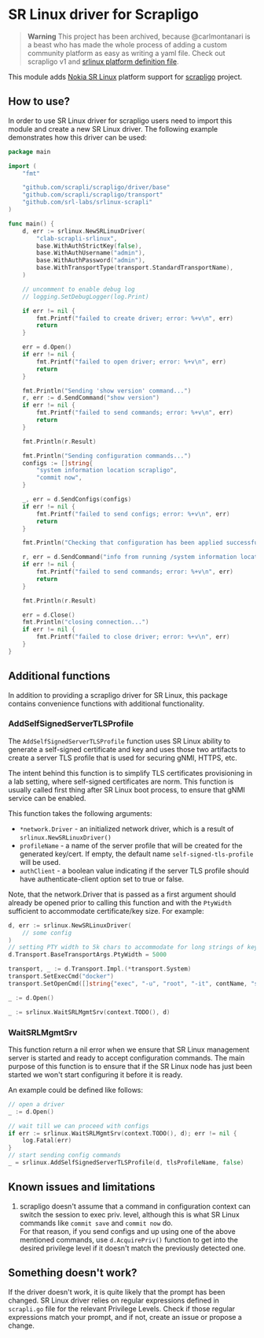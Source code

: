 # SR Linux driver for Scrapligo

> **Warning**
> This project has been archived, because @carlmontanari is a beast who has made the whole process of adding a custom community platform as easy as writing a yaml file. Check out scrapligo v1 and [srlinux platform definition file](https://github.com/scrapli/scrapligo/blob/main/assets/platforms/nokia_srl.yaml).

This module adds [Nokia SR Linux](https://www.nokia.com/networks/products/service-router-linux-NOS/) platform support for [scrapligo](https://github.com/scrapli/scrapligo) project.

## How to use?
In order to use SR Linux driver for scrapligo users need to import this module and create a new SR Linux driver. The following example demonstrates how this driver can be used:

```go
package main

import (
	"fmt"

	"github.com/scrapli/scrapligo/driver/base"
	"github.com/scrapli/scrapligo/transport"
	"github.com/srl-labs/srlinux-scrapli"
)

func main() {
	d, err := srlinux.NewSRLinuxDriver(
		"clab-scrapli-srlinux",
		base.WithAuthStrictKey(false),
		base.WithAuthUsername("admin"),
		base.WithAuthPassword("admin"),
		base.WithTransportType(transport.StandardTransportName),
	)

    // uncomment to enable debug log
	// logging.SetDebugLogger(log.Print)

	if err != nil {
		fmt.Printf("failed to create driver; error: %+v\n", err)
		return
	}

	err = d.Open()
	if err != nil {
		fmt.Printf("failed to open driver; error: %+v\n", err)
		return
	}

	fmt.Println("Sending 'show version' command...")
	r, err := d.SendCommand("show version")
	if err != nil {
		fmt.Printf("failed to send commands; error: %+v\n", err)
		return
	}

	fmt.Println(r.Result)

	fmt.Println("Sending configuration commands...")
	configs := []string{
		"system information location scrapligo",
		"commit now",
	}

	_, err = d.SendConfigs(configs)
	if err != nil {
		fmt.Printf("failed to send configs; error: %+v\n", err)
		return
	}

	fmt.Println("Checking that configuration has been applied successfully...")

	r, err = d.SendCommand("info from running /system information location")
	if err != nil {
		fmt.Printf("failed to send commands; error: %+v\n", err)
		return
	}

	fmt.Println(r.Result)

	err = d.Close()
	fmt.Println("closing connection...")
	if err != nil {
		fmt.Printf("failed to close driver; error: %+v\n", err)
	}
}
```

## Additional functions
In addition to providing a scrapligo driver for SR Linux, this package contains convenience functions with additional functionality.

### AddSelfSignedServerTLSProfile
The `AddSelfSignedServerTLSProfile` function uses SR Linux ability to generate a self-signed certificate and key and uses those two artifacts to create a server TLS profile that is used for securing gNMI, HTTPS, etc.

The intent behind this function is to simplify TLS certificates provisioning in a lab setting, where self-signed certificates are norm. This function is usually called first thing after SR Linux boot process, to ensure that gNMI service can be enabled.

This function takes the following arguments:

* `*network.Driver` - an initialized network driver, which is a result of `srlinux.NewSRLinuxDriver()`
* `profileName` - a name of the server profile that will be created for the generated key/cert. If empty, the default name `self-signed-tls-profile` will be used.
* `authClient` - a boolean value indicating if the server TLS profile should have authenticate-client option set to true or false.

Note, that the network.Driver that is passed as a first argument should already be opened prior to calling this function and with the `PtyWidth` sufficient to accommodate certificate/key size. For example:

```go
d, err := srlinux.NewSRLinuxDriver(
	// some config
)
// setting PTY width to 5k chars to accommodate for long strings of key/cert
d.Transport.BaseTransportArgs.PtyWidth = 5000

transport, _ := d.Transport.Impl.(*transport.System)
transport.SetExecCmd("docker")
transport.SetOpenCmd([]string{"exec", "-u", "root", "-it", contName, "sr_cli", "-d"})

_ := d.Open()

_ := srlinux.WaitSRLMgmtSrv(context.TODO(), d)
```

### WaitSRLMgmtSrv
This function return a nil error when we ensure that SR Linux management server is started and ready to accept configuration commands. The main purpose of this function is to ensure that if the SR Linux node has just been started we won't start configuring it before it is ready.

An example could be defined like follows:

```go
// open a driver
_ := d.Open()

// wait till we can proceed with configs
if err := srlinux.WaitSRLMgmtSrv(context.TODO(), d); err != nil {
	log.Fatal(err)
}
// start sending config commands
_ = srlinux.AddSelfSignedServerTLSProfile(d, tlsProfileName, false)
```

## Known issues and limitations
1. scrapligo doesn't assume that a command in configuration context can switch the session to exec priv. level, although this is what SR Linux commands like `commit save` and `commit now` do.  
    For that reason, if you send configs and up using one of the above mentioned commands, use `d.AcquirePriv()` function to get into the desired privilege level if it doesn't match the previously detected one.

## Something doesn't work?
If the driver doesn't work, it is quite likely that the prompt has been changed. SR Linux driver relies on regular expressions defined in `scrapli.go` file for the relevant Privilege Levels. Check if those regular expressions match your prompt, and if not, create an issue or propose a change.